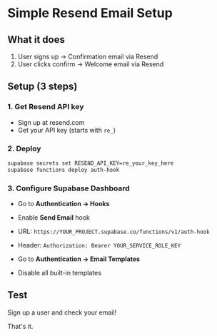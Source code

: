 # Simple Resend Email Setup

## What it does
1. User signs up → Confirmation email via Resend
2. User clicks confirm → Welcome email via Resend

## Setup (3 steps)

### 1. Get Resend API key
- Sign up at resend.com
- Get your API key (starts with `re_`)

### 2. Deploy
```bash
supabase secrets set RESEND_API_KEY=re_your_key_here
supabase functions deploy auth-hook
```

### 3. Configure Supabase Dashboard
- Go to **Authentication → Hooks**
- Enable **Send Email** hook  
- URL: `https://YOUR_PROJECT.supabase.co/functions/v1/auth-hook`
- Header: `Authorization: Bearer YOUR_SERVICE_ROLE_KEY`

- Go to **Authentication → Email Templates**
- Disable all built-in templates

## Test
Sign up a user and check your email!

That's it.